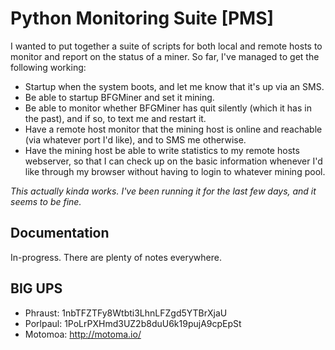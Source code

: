 Python Monitoring Suite [PMS]
=============================

I wanted to put together a suite of scripts for both local and remote hosts to monitor and report on the status of a miner.
So far, I've managed to get the following working:

* Startup when the system boots, and let me know that it's up via an SMS.
* Be able to startup BFGMiner and set it mining.
* Be able to monitor whether BFGMiner has quit silently (which it has in the past), and if so, to text me and restart it.
* Have a remote host monitor that the mining host is online and reachable (via whatever port I'd like), and to SMS me otherwise.
* Have the mining host be able to write statistics to my remote hosts webserver, so that I can check up on the basic information whenever I'd like through my browser without having to login to whatever mining pool.

*This actually kinda works. I've been running it for the last few days, and it seems to be fine.*


Documentation
-------------

In-progress.  There are plenty of notes everywhere.

BIG UPS
-------

* Phraust: 1nbTFZTFy8Wtbti3LhnLFZgd5YTBrXjaU
* Porlpaul: 1PoLrPXHmd3UZ2b8duU6k19pujA9cpEpSt
* Motomoa: http://motoma.io/
